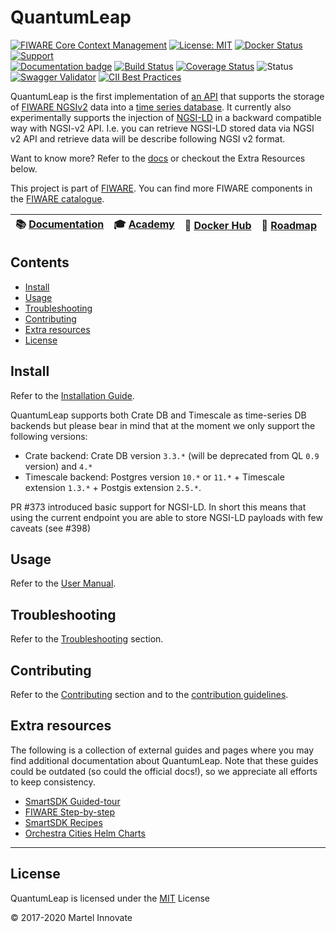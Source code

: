 # QuantumLeap

[![FIWARE Core Context Management](https://nexus.lab.fiware.org/static/badges/chapters/core.svg)](https://www.fiware.org/developers/catalogue/)
[![License: MIT](https://img.shields.io/github/license/smartsdk/ngsi-timeseries-api.svg)](https://opensource.org/licenses/MIT)
[![Docker Status](https://img.shields.io/docker/pulls/smartsdk/quantumleap.svg)](https://hub.docker.com/r/smartsdk/quantumleap/)
[![Support](https://img.shields.io/badge/support-ask-yellowgreen.svg)](https://ask.fiware.org/questions/)
<br/>
[![Documentation badge](https://img.shields.io/readthedocs/quantumleap.svg)](https://quantumleap.readthedocs.io/en/latest/)
[![Build Status](https://travis-ci.org/smartsdk/ngsi-timeseries-api.svg?branch=master)](https://travis-ci.org/smartsdk/ngsi-timeseries-api?branch=master)
[![Coverage Status](https://coveralls.io/repos/github/smartsdk/ngsi-timeseries-api/badge.svg?branch=master)](https://coveralls.io/github/smartsdk/ngsi-timeseries-api?branch=master)
![Status](https://nexus.lab.fiware.org/static/badges/statuses/quantum-leap.svg)
[![Swagger Validator](https://img.shields.io/swagger/valid/2.0/https/raw.githubusercontent.com/OAI/OpenAPI-Specification/master/examples/v2.0/json/petstore-expanded.json.svg)](https://app.swaggerhub.com/apis/smartsdk/ngsi-tsdb)
[![CII Best Practices](https://bestpractices.coreinfrastructure.org/projects/4394/badge)](https://bestpractices.coreinfrastructure.org/projects/4394)

QuantumLeap is the first implementation of [an API](https://app.swaggerhub.com/apis/smartsdk/ngsi-tsdb)
that supports the storage of [FIWARE NGSIv2](https://fiware.github.io/specifications/ngsiv2/stable/)
data into a [time series database](https://en.wikipedia.org/wiki/Time_series_database).
It currently also experimentally supports the injection of
[NGSI-LD](https://www.etsi.org/deliver/etsi_gs/CIM/001_099/009/01.01.01_60/gs_CIM009v010101p.pdf) in 
a backward compatible way with NGSI-v2 API. I.e. you can retrieve NGSI-LD stored data via NGSI v2
API and retrieve data will be describe following NGSI v2 format.

Want to know more? Refer to the [docs](https://quantumleap.readthedocs.io/en/latest/)
or checkout the Extra Resources below.

This project is part of [FIWARE](https://www.fiware.org). You can find more
FIWARE components in the [FIWARE catalogue](https://catalogue.fiware.org).

|  :books: [Documentation](https://quantumleap.rtfd.io/) | :mortar_board: [Academy](https://fiware-academy.readthedocs.io/en/latest/core/quantum-leap) |  :whale: [Docker Hub](https://hub.docker.com/r/smartsdk/quantumleap/) | :dart: [Roadmap](https://github.com/smartsdk/ngsi-timeseries-api/blob/master/docs/roadmap.md) |
|---|---|---|---|

## Contents

-   [Install](#install)
-   [Usage](#usage)
-   [Troubleshooting](#troubleshooting)
-   [Contributing](#contributing)
-   [Extra resources](#extra-resources)
-   [License](#license)

## Install

Refer to the [Installation Guide](https://quantumleap.readthedocs.io/en/latest/admin/).

QuantumLeap supports both Crate DB and Timescale as time-series DB
backends but please bear in mind that at the moment we only support
the following versions:

* Crate backend: Crate DB version `3.3.*` (will be deprecated from QL `0.9` version) and `4.*`
* Timescale backend: Postgres version `10.*` or `11.*` +
  Timescale extension `1.3.*` + Postgis extension `2.5.*`.
  
PR #373 introduced basic support for NGSI-LD. In short this means that using
the current endpoint you are able to store NGSI-LD payloads with few caveats (see #398)

## Usage

Refer to the [User Manual](https://quantumleap.readthedocs.io/en/latest/user/).

## Troubleshooting

Refer to the [Troubleshooting](https://quantumleap.readthedocs.io/en/latest/user/troubleshooting/)
section.

## Contributing

Refer to the [Contributing](https://quantumleap.readthedocs.io/en/latest/user/contributing/)
section and to the [contribution guidelines](./CONTRIBUTING.md).

## Extra resources

The following is a collection of external guides and pages where you may find
additional documentation about QuantumLeap. Note that these guides could be
outdated (so could the official docs!), so we appreciate all efforts to keep
consistency.

- [SmartSDK Guided-tour](https://guided-tour-smartsdk.readthedocs.io/en/latest/)
- [FIWARE Step-by-step](https://fiware-tutorials.readthedocs.io/en/latest/time-series-data/index.html)
- [SmartSDK Recipes](https://smartsdk-recipes.readthedocs.io/en/latest/data-management/quantumleap/readme/)
- [Orchestra Cities Helm Charts](https://github.com/orchestracities/charts)

---

## License

QuantumLeap is licensed under the [MIT](LICENSE) License

© 2017-2020 Martel Innovate
